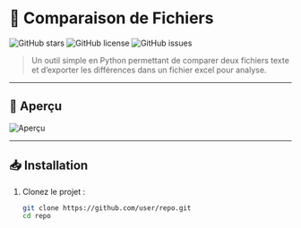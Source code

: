 # 🚀 Comparaison de Fichiers

![GitHub stars](https://img.shields.io/github/stars/user/repo?style=social)
![GitHub license](https://img.shields.io/github/license/user/repo)
![GitHub issues](https://img.shields.io/github/issues/user/repo)

> Un outil simple en Python permettant de comparer deux fichiers texte et d’exporter les différences dans un fichier excel pour analyse.

---

## 📸 Aperçu

![Aperçu](https://via.placeholder.com/800x400.png?text=Apercu+du+projet)

---

## 📥 Installation

1. Clonez le projet :
   ```sh
   git clone https://github.com/user/repo.git
   cd repo
